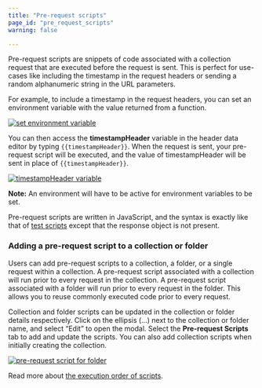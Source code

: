 ```yaml
---
title: "Pre-request scripts"
page_id: "pre_request_scripts"
warning: false

---
```


Pre-request scripts are snippets of code associated with a collection request that are executed before the request is sent. This is perfect for use-cases like including the timestamp in the request headers or sending a random alphanumeric string in the URL parameters.

For example, to include a timestamp in the request headers, you can set an environment variable with the value returned from a function.

[![set environment variable](https://s3.amazonaws.com/postman-static-getpostman-com/postman-docs/WS-randomTimestamp.png)](https://s3.amazonaws.com/postman-static-getpostman-com/postman-docs/WS-randomTimestamp.png)

You can then access the **timestampHeader** variable in the header data editor by typing `{{timestampHeader}}`. When the request is sent, your pre-request script will be executed, and the value of timestampHeader will be sent in place of `{{timestampHeader}}`.

[![timestampHeader variable](https://s3.amazonaws.com/postman-static-getpostman-com/postman-docs/WS-timeStampHeader3+copy.png)](https://s3.amazonaws.com/postman-static-getpostman-com/postman-docs/WS-timeStampHeader3+copy.png)

**Note:** An environment will have to be active for environment variables to be set.

Pre-request scripts are written in JavaScript, and the syntax is exactly like that of [test scripts](/docs/postman/scripts/test_scripts/) except that the response object is not present.

### Adding a pre-request script to a collection or folder

Users can add pre-request scripts to a collection, a folder, or a single request within a collection. A pre-request script associated with a collection will run prior to every request in the collection. A pre-request script associated with a folder will run prior to every request in the folder. This allows you to reuse commonly executed code prior to every request.

Collection and folder scripts can be updated in the collection or folder details respectively. Click on the ellipsis (...) next to the collection or folder name, and select “Edit” to open the modal. Select the **Pre-request Scripts** tab to add and update the scripts. You can also add collection scripts when initially creating the collection.  

[![pre-request script for folder](https://s3.amazonaws.com/postman-static-getpostman-com/postman-docs/folder-pre-request.png)](https://s3.amazonaws.com/postman-static-getpostman-com/postman-docs/folder-pre-request.png)

Read more about [the execution order of scripts](/docs/postman/scripts/intro_to_scripts/#execution-order-of-scripts).
